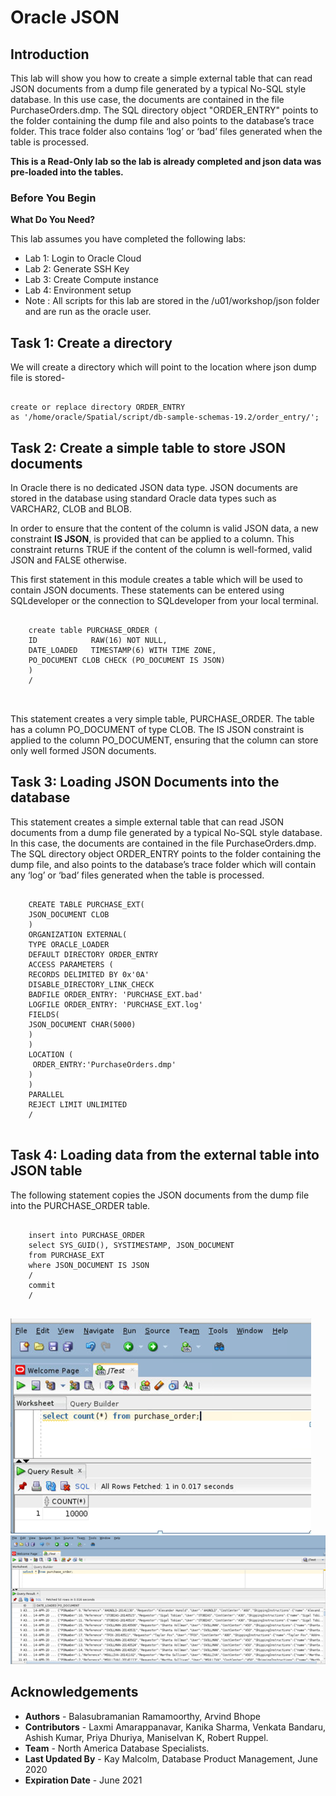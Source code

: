 
# Oracle JSON


## Introduction

 This lab will show you how to create a simple external table that can read JSON documents from a dump file generated by a typical No-SQL style database. In this use case, the documents are contained in the file PurchaseOrders.dmp. The SQL directory object "ORDER_ENTRY" points to the folder containing the dump file and also points to the database’s trace folder. This trace folder also contains  ‘log’ or ‘bad’ files generated when the table is processed.  


**This is a Read-Only lab so the lab is already completed and json data was pre-loaded into the tables.**

### Before You Begin

**What Do You Need?**

This lab assumes you have completed the following labs:
- Lab 1:  Login to Oracle Cloud
- Lab 2:  Generate SSH Key
- Lab 3:  Create Compute instance
- Lab 4:  Environment setup
- Note :  All scripts for this lab are stored in the /u01/workshop/json folder and are run as the oracle user.


## Task 1: Create a directory

We will create a directory which will point to the location where json dump file is stored-

````

create or replace directory ORDER_ENTRY
as '/home/oracle/Spatial/script/db-sample-schemas-19.2/order_entry/';

  ````

## Task 2: Create a simple table to store JSON documents



   In Oracle there is no dedicated JSON data type. JSON documents are stored in the database using standard Oracle data types such as VARCHAR2, CLOB and BLOB.

   In order to ensure that the content of the column is valid JSON data, a new constraint **IS JSON**, is provided that can be applied to a column. This constraint returns TRUE if the content of the column is well-formed, valid JSON and FALSE otherwise.

   This first statement in this module creates a table which will be used to contain JSON documents. These statements can be entered using SQLdeveloper or the connection to SQLdeveloper from your local terminal.



````

    create table PURCHASE_ORDER (
    ID            RAW(16) NOT NULL,
    DATE_LOADED   TIMESTAMP(6) WITH TIME ZONE,
    PO_DOCUMENT CLOB CHECK (PO_DOCUMENT IS JSON)
    )
    /



````

This statement creates a very simple table, PURCHASE\_ORDER. The table has a column PO\_DOCUMENT of type CLOB. The IS JSON constraint is applied to the column PO\_DOCUMENT, ensuring that the column can store only well formed JSON documents.

## Task 3: Loading JSON Documents into the database  

This statement creates a simple external table that can read JSON documents from a dump file generated by a typical No-SQL style database. In this case, the documents are contained in the file PurchaseOrders.dmp. The SQL directory object ORDER\_ENTRY points to the folder containing the dump file, and also points to the database’s trace folder which will contain any ‘log’ or ‘bad’ files generated when the table is processed.

````

    CREATE TABLE PURCHASE_EXT(
    JSON_DOCUMENT CLOB
    )
    ORGANIZATION EXTERNAL(
    TYPE ORACLE_LOADER
    DEFAULT DIRECTORY ORDER_ENTRY
    ACCESS PARAMETERS (
    RECORDS DELIMITED BY 0x'0A'
    DISABLE_DIRECTORY_LINK_CHECK  
    BADFILE ORDER_ENTRY: 'PURCHASE_EXT.bad'
    LOGFILE ORDER_ENTRY: 'PURCHASE_EXT.log'
    FIELDS(
    JSON_DOCUMENT CHAR(5000)
    )
    )
    LOCATION (
     ORDER_ENTRY:'PurchaseOrders.dmp'
    )
    )
    PARALLEL
    REJECT LIMIT UNLIMITED
    /


   ````

## Task 4: Loading  data from the external table into JSON table

The following statement copies the JSON documents from the dump file into the PURCHASE\_ORDER table.

````

    insert into PURCHASE_ORDER
    select SYS_GUID(), SYSTIMESTAMP, JSON_DOCUMENT
    from PURCHASE_EXT
    where JSON_DOCUMENT IS JSON
    /
    commit
    /


````

  ![](./images/purchase_order_count.png " ")
  ![](./images/insert_ot.png " ")


## Acknowledgements

- **Authors** - Balasubramanian Ramamoorthy, Arvind Bhope
- **Contributors** - Laxmi Amarappanavar, Kanika Sharma, Venkata Bandaru, Ashish Kumar, Priya Dhuriya, Maniselvan K, Robert Ruppel.
- **Team** - North America Database Specialists.
- **Last Updated By** - Kay Malcolm, Database Product Management, June 2020
- **Expiration Date** - June 2021   

